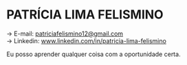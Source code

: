 # PATRÍCIA LIMA FELISMINO 

 -> E-mail: patriciafelismino12@gmail.com           
 -> Linkedin: www.linkedin.com/in/patricia-lima-felismino

Eu posso aprender qualquer coisa com a oportunidade certa.
